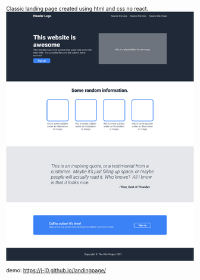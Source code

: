 Classic landing page created using html and css no react.
![LANDINGPAGE](01.png)

demo: https://j-j0.github.io/landingpage/
